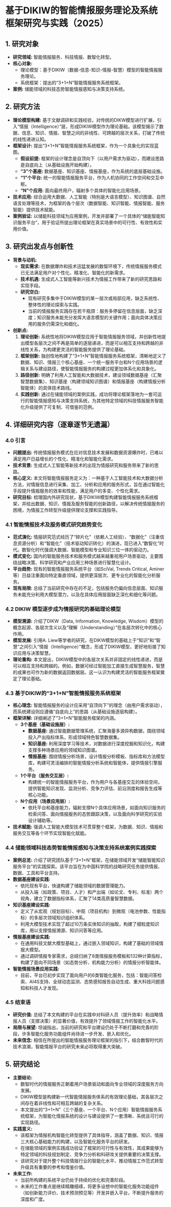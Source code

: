  # 基于DIKIW的智能情报服务理论及系统框架研究与实践（2025）

## 1. 研究对象

-   **研究领域:** 智能情报服务、科技情报、数智化转型。
-   **核心对象:**
    -   理论模型：基于DIKIW（数据-信息-知识-情报-智慧）模型的智能情报服务理论。
    -   系统框架：提出的“3+1+N”智能情报服务系统框架。
-   **案例:** 储能领域的科技态势智能情报感知与决策支持系统。

## 2. 研究方法

-   **理论模型构建:** 基于文献调研和实践经验，对传统的DIKW模型进行扩展，引入“情报（Intelligence）”层，形成DIKIW模型作为理论基础。该模型揭示了数据、信息、知识、情报、智慧之间的非线性、可跨越的层次关系，打破了传统的线性递进认知。
-   **框架设计:** 提出“3+1+N”智能情报服务系统框架，作为一个具象化的实现蓝图。
    -   **假设前提:** 框架的设计理念是自顶向下（以用户需求为驱动），而建设思路是自底向上（从基础设施开始构建）。
    -   **“3”个基座:** 数据基座、知识基座、情报基座，作为系统的底层基础设施。
    -   **“1”个平台:** 统一的智能情报服务平台，作为人机协同的工作空间和交互中枢。
    -   **“N”个应用:** 面向最终用户，辐射多个具体的智能化应用场景。
-   **技术应用:** 综合运用大数据、人工智能（特别是大语言模型）、知识图谱、自然语言处理等技术，为框架的各个层次（数据智能、知识智能、情报智能、服务智能）提供技术赋能。
-   **案例验证:** 以储能科技领域为应用案例，开发并部署了一个具体的“储能智能知识服务平台”，用于验证所提出理论框架在真实场景中的可行性、有效性和实用价值。

## 3. 研究出发点与创新性

-   **背景与动机:**
    -   **现实需求:** 在数据爆炸和技术迅猛发展的数智环境下，传统情报服务模式已无法满足用户对个性化、精准化、智能化的新需求。
    -   **技术机遇:** 生成式人工智能等新兴技术为情报工作带来了新的研究思路和实现手段。
    -   **研究空白:**
        -   现有研究多集中于DIKIW模型的某一层次或局部应用，缺乏系统性、整体性的理论探索与实践。
        -   当前的情报服务实践存在若干瓶颈：服务多停留在信息层面，缺乏深度；知识服务未能充分发挥大语言模型的关键作用；面向具体决策应用的服务仍需深化和细化。
-   **创新点:**
    1.  **理论创新:** 系统性地将DIKIW模型应用于智能情报服务领域，并创新性地提出模型各层次之间不再是简单的逐层递进，而是可以相互支持和跨越的非线性关系，为构建更灵活的智能服务提供了理论基础。
    2.  **框架创新:** 独创性地构建了“3+1+N”智能情报服务系统框架，清晰地定义了数据、知识、情报三个核心基座、一个统一服务平台和N个应用场景的逻辑关系与建设路径，使智能情报服务的构建过程更加体系化和具象化。
    3.  **路径创新:** 明确了利用人工智能和大数据技术，建设领域数据基座（汇聚智慧数据集）、知识基座（构建领域知识图谱）和情报基座（构建情报分析智能体）的具体技术路线。
    4.  **实践创新:** 通过在储能领域的案例实践，成功将理论框架落地为一套可运行的智能情报感知与决策支持系统，为其他特定领域的科技情报服务智能化升级提供了可复制、可借鉴的范例。

## 4. 详细研究内容（逐章逐节无遗漏）

### 4.0 引言

-   **问题提出:** 传统情报服务模式在应对信息技术发展和数据资源爆炸时，已难以满足用户日益增长的个性化、精准化和智能化需求。
-   **技术背景:** 生成式人工智能等新技术的出现为情报研究和服务带来了新的思路。
-   **核心定义:** 本文将智能情报服务定义为：一种基于人工智能技术和大数据分析方法，对情报信息进行采集、加工、分析和应用的服务形式，旨在通过智能化手段提升情报服务的效率和性能，满足用户的多变、个性化需求。
-   **研究目标:** 梳理国内外研究现状，基于DIKIW模型构建智能情报服务系统框架，并给出数据、知识、情报及服务智能的创新路径，以解决传统情报服务的困境，为情报工作转型升级提供理论支撑和实践指导。

### 4.1 智能情报技术及服务模式研究趋势变化

-   **范式演化:** 情报研究范式经历了“碎片化”（依赖人工经验）、“数据化”（注重信息资源分析）和“智能化”（技术驱动知识转化）的演进，现已进入“数智化”时代。数智化时代强调大数据、智能模型和专业知识三位一体的驱动力。
-   **模式变化:** 国内的智能服务技术和服务模式越来越重视用户场景驱动，主要围绕战略决策、科学研究和产业应用三种场景进行智慧化设计。
-   **平台趋势:** 现有的智能情报服务系统平台（如SciVal, Trends Critical, Aminer等）日益注重面向特定垂直领域，提供更深层次、更专业化的智能化分析服务。
-   **现有局限:** 总结了当前研究中存在的不足，包括服务仍偏向信息层面、知识服务未能充分利用大模型潜力，以及在具体应用层面缺乏深化和细化等问题。

### 4.2 DIKIW 模型逐步成为情报研究的基础理论模型

-   **模型溯源:** 介绍了DIKW（Data, Information, Knowledge, Wisdom）模型的概念起源、各层次含义以及“理解（Understanding）”在各层次转化中的核心作用。
-   **模型发展:** 引用A. Liew等学者的研究，在DIKW模型的基础上于“知识”和“智慧”之间引入“情报（Intelligence）”概念，形成了DIKIW模型，更好地衔接了知识应用与决策智慧。
-   **理论重构:** 本文提出，DIKIW模型中的各层次关系并非固定的线性递进，而是可以相互支持和跨越的。例如，数据可经过智能加工直接生成智慧服务，智慧的成果也可作为新的数据返回数据层。这一认识为构建灵活的智能服务框架奠定了理论基础。

### 4.3 基于DIKIW的“3+1+N”智能情报服务系统框架

-   **核心理念:** 智能情报服务的设计应采用“自顶向下”的理念（由用户需求驱动），而系统建设则应遵循“自底向上”的思路（从基础设施逐层构建）。
-   **框架详解:** 详细阐述了“3+1+N”智能服务框架的内涵。
    -   **3个基座（基础设施层）:**
        -   **数据基座:** 通过智能数据管理系统，汇聚海量多源异构数据，围绕领域投入产出指标体系，形成领域特色智慧数据集。
        -   **知识基座:** 利用深度学习等技术，对数据进行深度挖掘和知识化，构建支撑多种场景应用的领域知识图谱。
        -   **情报基座:** 围绕情报分析场景，设计情报分析模板、指标库和方法模型库，构建可灵活编排的智能情报分析系统和智能体，提供情报引擎服务。
    -   **1个平台（服务交互层）:**
        -   构建统一的智能情报服务平台，作为用户与各基座交互的体验空间，提供智能知识发现、监测分析、竞争力评估、前沿测度和报告生成等核心功能。
    -   **N个应用（场景应用层）:**
        -   依托平台和基座能力，辐射支撑N个具体应用场景，如面向知识服务的检索问答、面向情报服务的态势跟踪决策，以及面向科学研究的实验设计辅助等。
-   **技术赋能:** 强调人工智能大模型技术可贯穿整个框架，为数据、知识、情报和服务交互等各个环节实现智能化赋能。

### 4.4 储能领域科技态势智能情报感知与决策支持系统案例实践探索

-   **案例总览:** 介绍了研究团队基于“3+1+N”框架，在储能领域开发“储能智能知识服务平台”的实践探索。该平台旨在为中国科学院的战略研究任务提供情报、数据、工具和平台支持。
-   **数据基座建设实践:**
    -   依托现有平台，快速构建了储能领域的数据管理能力。
    -   从投入端（如政策、项目、人才）和产出端（如论文、专利、标准）两个视角，建立了数据指标体系，汇聚了14类高质量智慧数据。
-   **知识基座建设实践:**
    -   定义了从宏观（规划目标）、中观（项目机构）到微观（电池参数、性能指标）的多层次领域知识组织体系。
    -   利用大模型技术实现了超过10万条实体知识的抽取，构建了细粒度知识库，用以支撑情报溯源、知识问答等应用。
-   **情报基座建设实践:**
    -   在通用科技文献大模型基础上，通过嵌入领域知识，构建了基础的领域情报大模型。
    -   通过调研情报专家需求，总结归纳了8类情报服务模板和132种计算指标，构建了面向不同场景（如态势分析、机构能力分析）的情报分析智能体。
-   **智能情报场景应用实践:**
    -   目前，平台已初步实现了面向用户的6类智能化服务，包括：智能问答检索、AI4S支持、全球动态监测、态势感知报告自动生成、重大科技问题感知和科技人才发现。

### 4.5 结束语

-   **研究价值:** 总结了本文构建的平台在实践中对科研人员（提升效率）和战略情报人员（支撑决策）的显著价值，有效提升了领域情报工作的智能化水平。
-   **局限与展望:** 坦诚指出，当前的研究和平台建设仍处于不断打磨和完善的阶段，许多智能化服务功能组件尚待进一步开发、嵌入和优化。
-   **未来信念:** 相信在所提出的智能情报服务理论框架的指引下，结合数智时代的技术浪潮，智能情报平台的研究未来必将取得重大突破。

## 5. 研究结论

-   **主要结论:**
    -   数智时代的情报服务正朝着用户场景驱动和面向专业领域的深度服务方向发展。
    -   DIKIW模型是构建新一代智能情报服务体系的有效理论基础，其各层次之间存在着非线性和可相互跨越的复杂关系。
    -   本文提出的“3+1+N”（三个基座、一个平台、N个应用）智能情报服务系统框架，为智能化情报系统的设计与建设提供了一套清晰、系统且可行的实现路径。
-   **实践意义:**
    -   该框架为情报机构智能化转型提供了具体指导，涵盖了数据、知识、情报三大核心基础能力的构建，以及智能化服务平台的研发。
    -   在储能领域的案例实践成功验证了框架的可行性与有效性，其成果能够为特定领域的科技规划制定、竞争力分析和科研攻关提供重要的决策支撑。
    -   该研究对于提升整个科技情报行业的智能化水平、推动情报工作范式转型升级具有重要的参考和借鉴价值。
-   **未来工作:**
    -   当前所构建的系统平台仍处于持续的优化和完善阶段。
    -   未来的工作重点是继续精雕细琢，将更多设想中的智能化服务功能组件（如创新能力评价、技术预测预见等）开发并嵌入平台，不断提升服务的深度和广度。